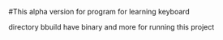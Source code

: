 #This alpha version for program for learning keyboard

directory bbuild have binary and more for running this project
